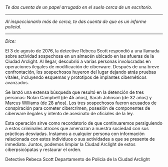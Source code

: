 _Te das cuenta de un papel arrugado en el suelo cerca de un escritorio._

---

_Al inspeccionarlo más de cerca, te das cuenta de que es un informe policial._

---

_Dice:_

El 3 de agosto de 2076, la detective Rebeca Scott respondió a una llamada sobre actividad sospechosa en un almacén ubicado en las afueras de la Ciudad Arclight. Al llegar, descubrió a varias personas involucradas en operaciones ilegales de modificación de ciberware. Después de una breve confrontación, los sospechosos huyeron del lugar dejando atrás pruebas vitales, incluyendo esquemas y prototipos de implantes cibernéticos avanzados.

Se lanzó una extensa búsqueda que resultó en la detención de tres personas: Nolan Campbell (de 45 años), Sarah Johnson (de 32 años) y Marcus Williams (de 28 años). Los tres sospechosos fueron acusados de conspiración para cometer cibercrimen, posesión de componentes de ciberware ilegales y intento de asesinato de oficiales de la ley.

Esta operación sirve como recordatorio de que continuaremos persiguiendo a estos criminales atroces que amenazan a nuestra sociedad con sus prácticas desviadas. Instamos a cualquier persona con información relacionada con estos individuos o sus actividades a que se presente de inmediato. Juntos, podemos limpiar la Ciudad Arclight de estos ciberpsicópatas y restaurar el orden.

Detective Rebeca Scott
Departamento de Policía de la Ciudad Arclight
